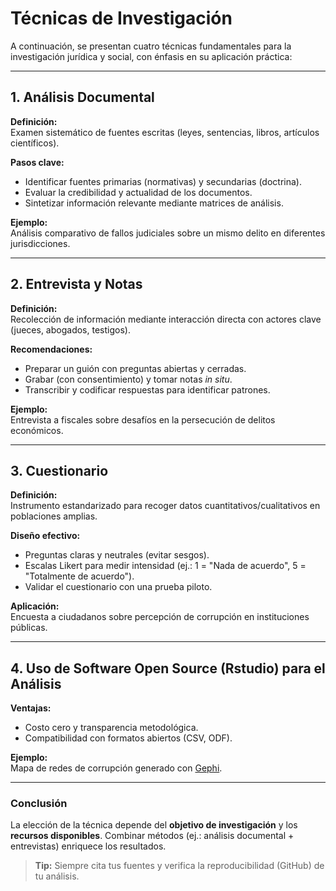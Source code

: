 # Técnicas de Investigación

A continuación, se presentan cuatro técnicas fundamentales para la investigación jurídica y social, con énfasis en su aplicación práctica:

---

## 1. Análisis Documental  
**Definición:**  
Examen sistemático de fuentes escritas (leyes, sentencias, libros, artículos científicos).  

**Pasos clave:**  
- Identificar fuentes primarias (normativas) y secundarias (doctrina).  
- Evaluar la credibilidad y actualidad de los documentos.  
- Sintetizar información relevante mediante matrices de análisis.  

**Ejemplo:**  
Análisis comparativo de fallos judiciales sobre un mismo delito en diferentes jurisdicciones.  

---

## 2. Entrevista y Notas  
**Definición:**  
Recolección de información mediante interacción directa con actores clave (jueces, abogados, testigos).  

**Recomendaciones:**  
- Preparar un guión con preguntas abiertas y cerradas.  
- Grabar (con consentimiento) y tomar notas *in situ*.  
- Transcribir y codificar respuestas para identificar patrones.  

**Ejemplo:**  
Entrevista a fiscales sobre desafíos en la persecución de delitos económicos.  

---

## 3. Cuestionario  
**Definición:**  
Instrumento estandarizado para recoger datos cuantitativos/cualitativos en poblaciones amplias.  

**Diseño efectivo:**  
- Preguntas claras y neutrales (evitar sesgos).  
- Escalas Likert para medir intensidad (ej.: 1 = "Nada de acuerdo", 5 = "Totalmente de acuerdo").  
- Validar el cuestionario con una prueba piloto.  

**Aplicación:**  
Encuesta a ciudadanos sobre percepción de corrupción en instituciones públicas.  

---

## 4. Uso de Software Open Source (Rstudio) para el Análisis  
**Ventajas:**  
- Costo cero y transparencia metodológica.  
- Compatibilidad con formatos abiertos (CSV, ODF).  

**Ejemplo:**  
Mapa de redes de corrupción generado con [Gephi](https://gephi.org/).  

---

### Conclusión  
La elección de la técnica depende del **objetivo de investigación** y los **recursos disponibles**. Combinar métodos (ej.: análisis documental + entrevistas) enriquece los resultados.  

> **Tip:** Siempre cita tus fuentes y verifica la reproducibilidad (GitHub) de tu análisis.  
